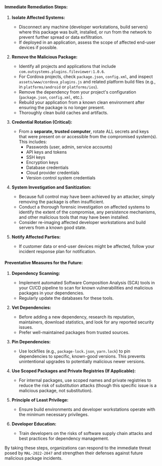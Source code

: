 #### Immediate Remediation Steps:

1.  **Isolate Affected Systems:**
    *   Disconnect any machine (developer workstations, build servers) where this package was built, installed, or run from the network to prevent further spread or data exfiltration.
    *   If deployed in an application, assess the scope of affected end-user devices if possible.

2.  **Remove the Malicious Package:**
    *   Identify all projects and applications that include `com.outsystems.plugins.fileviewer:1.0.6`.
    *   For Cordova projects, check `package.json`, `config.xml`, and inspect `assets/www/cordova_plugins.js` and related platform build files (e.g., in `platforms/android` or `platforms/ios`).
    *   Remove the dependency from your project's configuration (`package.json`, `config.xml`, etc.).
    *   Rebuild your application from a known clean environment after ensuring the package is no longer present.
    *   Thoroughly clean build caches and artifacts.

3.  **Credential Rotation (Critical):**
    *   From a **separate, trusted computer**, rotate ALL secrets and keys that were present on or accessible from the compromised system(s). This includes:
        *   Passwords (user, admin, service accounts)
        *   API keys and tokens
        *   SSH keys
        *   Encryption keys
        *   Database credentials
        *   Cloud provider credentials
        *   Version control system credentials

4.  **System Investigation and Sanitization:**
    *   Because full control may have been achieved by an attacker, simply removing the package is often insufficient.
    *   Conduct a thorough forensic investigation on affected systems to identify the extent of the compromise, any persistence mechanisms, and other malicious tools that may have been installed.
    *   Consider re-imaging affected developer workstations and build servers from a known good state.

5.  **Notify Affected Parties:**
    *   If customer data or end-user devices might be affected, follow your incident response plan for notification.

#### Preventative Measures for the Future:

1.  **Dependency Scanning:**
    *   Implement automated Software Composition Analysis (SCA) tools in your CI/CD pipeline to scan for known vulnerabilities and malicious packages in your dependencies.
    *   Regularly update the databases for these tools.

2.  **Vet Dependencies:**
    *   Before adding a new dependency, research its reputation, maintainers, download statistics, and look for any reported security issues.
    *   Prefer well-maintained packages from trusted sources.

3.  **Pin Dependencies:**
    *   Use lockfiles (e.g., `package-lock.json`, `yarn.lock`) to pin dependencies to specific, known-good versions. This prevents unintentional upgrades to potentially malicious newer versions.

4.  **Use Scoped Packages and Private Registries (If Applicable):**
    *   For internal packages, use scoped names and private registries to reduce the risk of substitution attacks (though this specific issue is a malicious package, not substitution).

5.  **Principle of Least Privilege:**
    *   Ensure build environments and developer workstations operate with the minimum necessary privileges.

6.  **Developer Education:**
    *   Train developers on the risks of software supply chain attacks and best practices for dependency management.

By taking these steps, organizations can respond to the immediate threat posed by `MAL-2022-2047` and strengthen their defenses against future malicious package incidents.